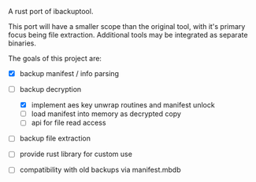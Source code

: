 A rust port of ibackuptool.

This port will have a smaller scope than the original tool, with it's primary focus being file extraction.
Additional tools may be integrated as separate binaries.

The goals of this project are:
- [x] backup manifest / info parsing
- [ ] backup decryption
  - [x] implement aes key unwrap routines and manifest unlock
  - [ ] load manifest into memory as decrypted copy
  - [ ] api for file read access
- [ ] backup file extraction
- [ ] provide rust library for custom use
- [ ] compatibility with old backups via manifest.mbdb




